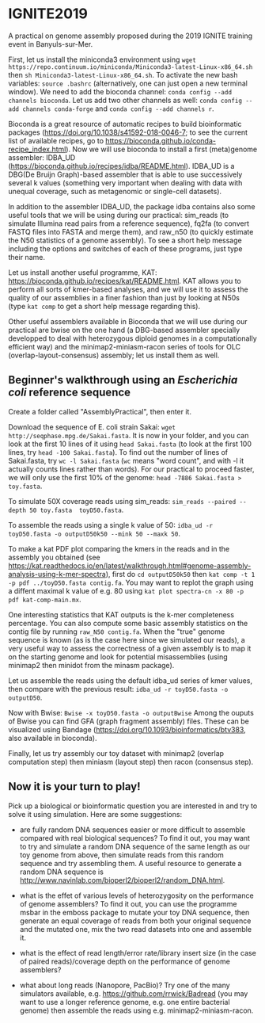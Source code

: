 # IGNITE2019
A practical on genome assembly proposed during the 2019 IGNITE training event in Banyuls-sur-Mer.

First, let us install the miniconda3 environment using `wget https://repo.continuum.io/miniconda/Miniconda3-latest-Linux-x86_64.sh` then `sh Miniconda3-latest-Linux-x86_64.sh`.
To activate the new bash variables: `source .bashrc` (alternatively, one can just open a new terminal window).
We need to add the bioconda channel: `conda config --add channels bioconda`. Let us add two other channels as well: `conda config --add channels conda-forge` and `conda config --add channels r`.

Bioconda is a great resource of automatic recipes to build bioinformatic packages (https://doi.org/10.1038/s41592-018-0046-7; to see the current list of available recipes, go to https://bioconda.github.io/conda-recipe_index.html).
Now we will use bioconda to install a first (meta)genome assembler: IDBA_UD (https://bioconda.github.io/recipes/idba/README.html). IDBA_UD is a DBG(De Bruijn Graph)-based assembler that is able to use successively several k values (something very important when dealing with data with unequal coverage, such as metagenomic or single-cell datasets).

In addition to the assembler IDBA_UD, the package idba contains also some useful tools that we will be using during our practical: sim_reads (to simulate Illumina read pairs from a reference sequence), fq2fa (to convert FASTQ files into FASTA and merge them), and raw_n50 (to quickly estimate the N50 statistics of a genome assembly). To see a short help message including the options and switches of each of these programs, just type their name.

Let us install another useful programme, KAT: https://bioconda.github.io/recipes/kat/README.html. KAT allows you to perform all sorts of kmer-based analyses, and we will use it to assess the quality of our assemblies in a finer fashion than just by looking at N50s (type `kat comp` to get a short help message regarding this).

Other useful assemblers available in Bioconda that we will use during our practical are bwise on the one hand (a DBG-based assembler specially developped to deal with heterozygous diploid genomes in a computationally efficient way) and the minimap2-miniasm-racon series of tools for OLC (overlap-layout-consensus) assembly; let us install them as well.

## Beginner's walkthrough using an _Escherichia coli_ reference sequence
Create a folder called "AssemblyPractical", then enter it.

Download the sequence of E. coli strain Sakai: `wget http://seqphase.mpg.de/Sakai.fasta`. It is now in your folder, and you can look at the first 10 lines of it using `head Sakai.fasta` (to look at the first 100 lines, try `head -100 Sakai.fasta`). To find out the number of lines of Sakai.fasta, try `wc -l Sakai.fasta` (`wc` means "word count", and with -l it actually counts lines rather than words). For our practical to proceed faster, we will only use the first 10% of the genome: `head -7886 Sakai.fasta > toy.fasta`.

To simulate 50X coverage reads using sim_reads: `sim_reads --paired --depth 50 toy.fasta  toyD50.fasta`.

To assemble the reads using a single k value of 50: `idba_ud -r toyD50.fasta -o outputD50k50 --mink 50 --maxk 50`.

To make a kat PDF plot comparing the kmers in the reads and in the assembly you obtained (see https://kat.readthedocs.io/en/latest/walkthrough.html#genome-assembly-analysis-using-k-mer-spectra), first do `cd outputD50k50` then `kat comp -t 1 -p pdf ../toyD50.fasta contig.fa`. You may want to replot the graph using a diffent maximal k value of e.g. 80 using `kat plot spectra-cn -x 80 -p pdf kat-comp-main.mx`.

One interesting statistics that KAT outputs is the k-mer completeness percentage. You can also compute some basic assembly statistics on the contig file by running `raw_N50 contig.fa`. When the "true" genome sequence is known (as is the case here since we simulated our reads), a very useful way to assess the correctness of a given assembly is to map it on the starting genome and look for potential misassemblies (using minimap2 then minidot from the minasm package).

Let us assemble the reads using the default idba_ud series of kmer values, then compare with the previous result: `idba_ud -r toyD50.fasta -o outputD50`.

Now with Bwise: `Bwise -x toyD50.fasta -o outputBwise`
Among the ouputs of Bwise you can find GFA (graph fragment assembly) files. These can be visualized using Bandage (https://doi.org/10.1093/bioinformatics/btv383, also available in bioconda).

Finally, let us try assembly our toy dataset with minimap2 (overlap computation step) then miniasm (layout step) then racon (consensus step).


## Now it is your turn to play!
Pick up a biological or bioinformatic question you are interested in and try to solve it using simulation. Here are some suggestions:

- are fully random DNA sequences easier or more difficult to assemble compared with real biological sequences? To find it out,
you may want to try and simulate a random DNA sequence of the same length as our toy genome from above, then simulate reads from this random sequence and try assembling them. A useful resource to generate a random DNA sequence is http://www.navinlab.com/bioperl2/bioperl2/random_DNA.html.

- what is the effet of various levels of heterozygosity on the performance of genome assemblers? To find it out, you can use the programme msbar in the emboss package to mutate your toy DNA sequence, then generate an equal coverage of reads from both your original sequence and the mutated one, mix the two read datasets into one and assemble it.

- what is the effect of read length/error rate/library insert size (in the case of paired reads)/coverage depth on the performance of genome assemblers?

- what about long reads (Nanopore, PacBio)? Try one of the many simulators available, e.g. https://github.com/rrwick/Badread (you may want to use a longer reference genome, e.g. one entire bacterial genome) then assemble the reads using e.g. minimap2-miniasm-racon.





